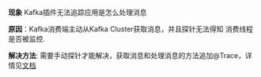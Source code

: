 **现象** 
Kafka插件无法追踪应用是怎么处理消息

**原因**：Kafka消费端主动从Kafka Cluster获取消息，并且探针无法得知
消费线程是否被监控.

**解决方法**: 需要手动探针才能解决，获取消息和处理消息的方法追加@Trace，详情见[文档](https://github.com/apache/incubator-skywalking/blob/master/docs/en/Application-toolkit-trace.md)
